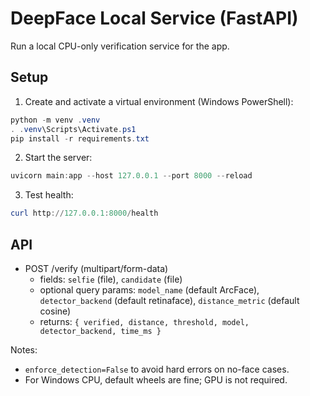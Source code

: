# DeepFace Local Service (FastAPI)

Run a local CPU-only verification service for the app.

## Setup

1) Create and activate a virtual environment (Windows PowerShell):

```powershell
python -m venv .venv
. .venv\Scripts\Activate.ps1
pip install -r requirements.txt
```

2) Start the server:

```powershell
uvicorn main:app --host 127.0.0.1 --port 8000 --reload
```

3) Test health:

```powershell
curl http://127.0.0.1:8000/health
```

## API

- POST /verify (multipart/form-data)
  - fields: `selfie` (file), `candidate` (file)
  - optional query params: `model_name` (default ArcFace), `detector_backend` (default retinaface), `distance_metric` (default cosine)
  - returns: `{ verified, distance, threshold, model, detector_backend, time_ms }`

Notes:
- `enforce_detection=False` to avoid hard errors on no-face cases.
- For Windows CPU, default wheels are fine; GPU is not required.


